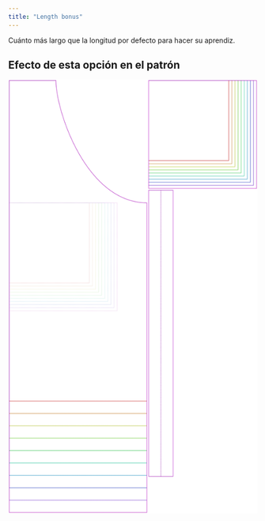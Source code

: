 ```yaml
---
title: "Length bonus"
---
```


Cuánto más largo que la longitud por defecto para hacer su aprendiz.

## Efecto de esta opción en el patrón

![Esta imagen muestra el efecto de esta opción superponiendo varias variantes que tienen un valor diferente para esta opción](albert_lengthbonus_sample.svg "Efecto de esta opción en el patrón")
